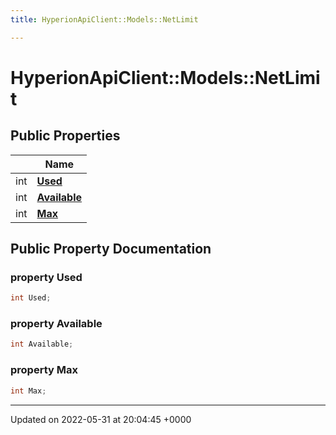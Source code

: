 ```yaml
---
title: HyperionApiClient::Models::NetLimit

---
```


# HyperionApiClient::Models::NetLimit





## Public Properties

|                | Name           |
| -------------- | -------------- |
| int | **[Used](/Classes/class_hyperion_api_client_1_1_models_1_1_net_limit.md#property-used)**  |
| int | **[Available](/Classes/class_hyperion_api_client_1_1_models_1_1_net_limit.md#property-available)**  |
| int | **[Max](/Classes/class_hyperion_api_client_1_1_models_1_1_net_limit.md#property-max)**  |

## Public Property Documentation

### property Used

```csharp
int Used;
```


### property Available

```csharp
int Available;
```


### property Max

```csharp
int Max;
```


-------------------------------

Updated on 2022-05-31 at 20:04:45 +0000